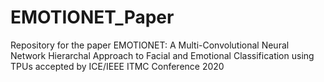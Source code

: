 # EMOTIONET_Paper
Repository for the paper EMOTIONET: A Multi-Convolutional Neural Network Hierarchal Approach to Facial and Emotional Classification using TPUs accepted by ICE/IEEE ITMC Conference 2020
